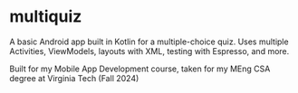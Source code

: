 # multiquiz
A basic Android app built in Kotlin for a multiple-choice quiz. 
Uses multiple Activities, ViewModels, layouts with XML, testing with Espresso, and more.

Built for my Mobile App Development course, taken for my MEng CSA degree at Virginia Tech (Fall 2024)

